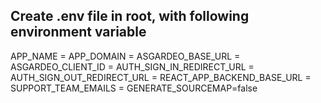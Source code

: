 ## Create .env file in root, with following environment variable

APP_NAME =
APP_DOMAIN =
ASGARDEO_BASE_URL =
ASGARDEO_CLIENT_ID =
AUTH_SIGN_IN_REDIRECT_URL =
AUTH_SIGN_OUT_REDIRECT_URL =
REACT_APP_BACKEND_BASE_URL =
SUPPORT_TEAM_EMAILS =
GENERATE_SOURCEMAP=false
